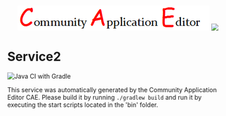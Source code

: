 <p align="center">
  <img src="https://github.com/PhilCAEOrg2/microservice-300/blob/master/img/logo.png" />
  <img src="https://raw.githubusercontent.com/rwth-acis/las2peer/master/img/logo/bitmap/las2peer-logo-128x128.png" />
</p>

Service2
===================
![Java CI with Gradle](https://github.com/PhilCAEOrg2/microservice-300/workflows/Java%20CI%20with%20Gradle/badge.svg?branch=master)

This service was automatically generated by the Community Application Editor CAE. Please build it by running `./gradlew build` and run it by executing the start scripts located in the 'bin' folder.
